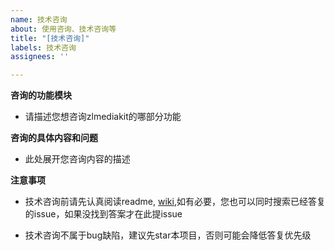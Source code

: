 ```yaml
---
name: 技术咨询
about: 使用咨询、技术咨询等
title: "[技术咨询]"
labels: 技术咨询
assignees: ''

---
```


**咨询的功能模块**
- 请描述您想咨询zlmediakit的哪部分功能

**咨询的具体内容和问题**
- 此处展开您咨询内容的描述

**注意事项**
- 技术咨询前请先认真阅读readme, [wiki](https://github.com/xia-chu/ZLMediaKit/wiki),如有必要，您也可以同时搜索已经答复的issue，如果没找到答案才在此提issue

- 技术咨询不属于bug缺陷，建议先star本项目，否则可能会降低答复优先级
